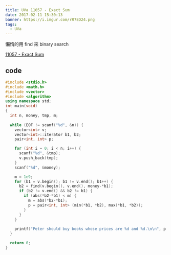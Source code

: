 ```yaml
---
title: UVa 11057 - Exact Sum
date: 2017-02-11 15:30:13
banner: https://i.imgur.com/rR7ED24.png
tags:
  - UVa
---
```


懶惰的用 find 來 binary search

<!--more-->

[11057 - Exact Sum](https://uva.onlinejudge.org/external/110/11057.pdf)

## code

``` c++
#include <stdio.h>
#include <math.h>
#include <vector>
#include <algorithm>
using namespace std;
int main(void)
{
  int n, money, tmp, m;
  
  while (EOF != scanf("%d", &n)) {
    vector<int> v;
    vector<int>::iterator b1, b2;
    pair<int, int> p;

    for (int i = 0; i < n; i++) {
      scanf("%d", &tmp);
      v.push_back(tmp);
    }
    scanf("%d", &money);

    m = 1e9;
    for (b1 = v.begin(); b1 != v.end(); b1++) {
      b2 = find(v.begin(), v.end(), money-*b1);
      if (b2 != v.end() && b2 != b1) {
        if (abs(*b2-*b1) < m) {
          m = abs(*b2-*b1);
          p = pair<int, int> (min(*b1, *b2), max(*b1, *b2));
        }
      }
    }
    
    printf("Peter should buy books whose prices are %d and %d.\n\n", p.first, p.second);
  }

  return 0;
}
```


